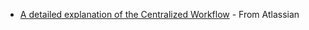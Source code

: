 <panel header=":paperclip: Resources" expanded>

* [A detailed explanation of the Centralized Workflow](https://www.atlassian.com/git/tutorials/comparing-workflows#centralized-workflow) - From Atlassian

</panel>